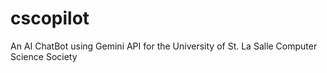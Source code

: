 # cscopilot
An AI ChatBot using Gemini API for the University of St. La Salle Computer Science Society

